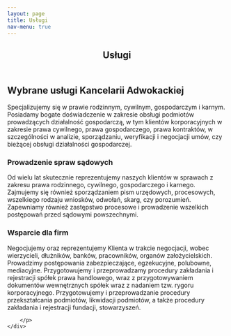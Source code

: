 ```yaml
---
layout: page
title: Usługi
nav-menu: true
---
```


<!-- Main -->
<div id="main" class="alt">

<!-- One -->
<section id="one">
	<div class="inner">
		<header class="major">
			<h1>Usługi</h1>
		</header>

<!-- Content -->
<h2 id="content">Wybrane usługi Kancelarii Adwokackiej</h2>
<p>
	Specjalizujemy się w prawie rodzinnym, cywilnym, gospodarczym i karnym. Posiadamy bogate doświadczenie w zakresie obsługi podmiotów prowadzących działalność gospodarczą, w tym klientów korporacyjnych w zakresie prawa cywilnego, prawa gospodarczego, prawa kontraktów, w szczególności w analizie, sporządzaniu, weryfikacji i negocjacji umów, czy bieżącej obsługi działalności gospodarczej. 
</p>
<div class="row">
	<div class="6u 12u$(small)">
		<h3>Prowadzenie spraw sądowych</h3>
		<p>Od wielu lat skutecznie reprezentujemy naszych klientów w sprawach z zakresu prawa rodzinnego, cywilnego, gospodarczego i karnego. Zajmujemy się również sporządzaniem pism urzędowych, procesowych, wszelkiego rodzaju wniosków, odwołań, skarg, czy porozumień. Zapewniamy również zastępstwo procesowe i prowadzenie wszelkich postępowań przed sądowymi powszechnymi.</p>
	</div>
	<div class="6u$ 12u$(small)">
		<h3>Wsparcie dla firm</h3>
		<p>Negocjujemy oraz reprezentujemy Klienta w trakcie negocjacji, wobec wierzycieli, dłużników, banków, pracowników, organów założycielskich. Prowadzimy postępowania zabezpieczające, egzekucyjne, polubowne, mediacyjne. Przygotowujemy i przeprowadzamy procedury zakładania i rejestracji spółek prawa handlowego, wraz z przygotowywaniem dokumentów wewnętrznych spółek wraz z nadaniem tzw. rygoru korporacyjnego. Przygotowujemy i przeprowadzanie procedury przekształcania podmiotów, likwidacji podmiotów, a także procedury zakładania i rejestracji fundacji, stowarzyszeń. 
    
		</p>
	</div>
</div>
